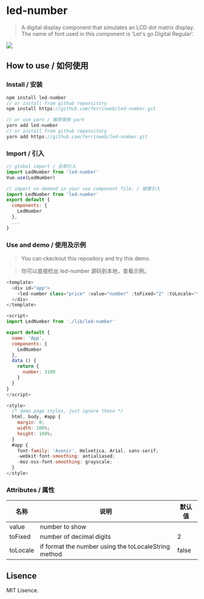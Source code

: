 # led-number

> A digital display component that simulates an LCD dot matrix display.
> The name of font used in this component is 'Let's go Digital Regular'.

![](https://github.com/ferrinweb/led-number/raw/master/screenshots.png)

## How to use / 如何使用

### Install / 安装

```javascript
npm install led-number
// or install from github reponsitory
npm install https://github.com/ferrinweb/led-number.git

// or use yarn / 推荐使用 yarn
yarn add led-number
// or install from github reponsitory
yarn add https://github.com/ferrinweb/led-number.git
```

### Import / 引入

```javascript
// global import / 全局引入
import LedNumber from 'led-number'
Vue.use(LedNumber)

// import on demand in your vue component file. / 按需引入
import LedNumber from 'led-number'
export default {
  components: {
    LedNumber
  },
  ...
}
```

### Use and demo / 使用及示例
> You can ckeckout this repository and try this demo.

> 你可以直接检出 led-number 源码到本地，查看示例。

```javascript
<template>
  <div id="app">
    <led-number class="price" :value="number" :toFixed="2" :toLocale="true"></led-number>
  </div>
</template>

<script>
import LedNumber from './lib/led-number'

export default {
  name: 'App',
  components: {
    LedNumber
  },
  data () {
    return {
      number: 3100
    }
  }
}
</script>

<style>
  /* demo page styles, just ignore these */
  html, body, #app {
    margin: 0;
    width: 100%;
    height: 100%;
  }
  #app {
    font-family: 'Avenir', Helvetica, Arial, sans-serif;
    -webkit-font-smoothing: antialiased;
    -moz-osx-font-smoothing: grayscale;
  }
</style>
```

### Attributes / 属性
名称 | 说明 | 默认值
|---|---|---|
value | number to show |
toFixed | number of decimal digits | 2
toLocale | if format the number using the toLocaleString method | false

## Lisence
MIT Lisence.
